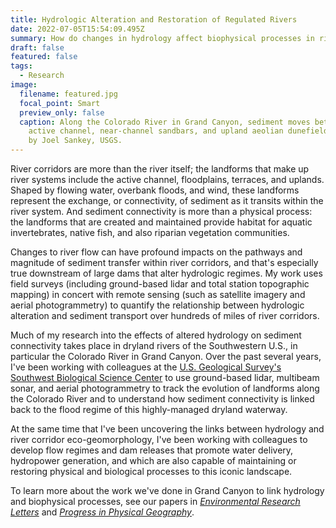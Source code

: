 ```yaml
---
title: Hydrologic Alteration and Restoration of Regulated Rivers
date: 2022-07-05T15:54:09.495Z
summary: How do changes in hydrology affect biophysical processes in river corridors?
draft: false
featured: false
tags:
  - Research
image:
  filename: featured.jpg
  focal_point: Smart
  preview_only: false
  caption: Along the Colorado River in Grand Canyon, sediment moves between the
    active channel, near-channel sandbars, and upland aeolian dunefields. Photo
    by Joel Sankey, USGS.
---
```

River corridors are more than the river itself; the landforms that make up river systems include the active channel, floodplains, terraces, and uplands. Shaped by flowing water, overbank floods, and wind, these landforms represent the exchange, or connectivity, of sediment as it transits within the river system. And sediment connectivity is more than a physical process: the landforms that are created and maintained provide habitat for aquatic invertebrates, native fish, and also riparian vegetation communities.  

Changes to river flow can have profound impacts on the pathways and magnitude of sediment transfer within river corridors, and that's especially true downstream of large dams that alter hydrologic regimes. My work uses field surveys (including ground-based lidar and total station topographic mapping) in concert with remote sensing (such as satellite imagery and aerial photogrammetry) to quantify the relationship between hydrologic alteration and sediment transport over hundreds of miles of river corridors.

Much of my research into the effects of altered hydrology on sediment connectivity takes place in dryland rivers of the Southwestern U.S., in particular the Colorado River in Grand Canyon. Over the past several years, I've been working with colleagues at the [U.S. Geological Survey's Southwest Biological Science Center](https://www.usgs.gov/centers/southwest-biological-science-center}) to use ground-based lidar, multibeam sonar, and aerial photogrammetry to track the evolution of landforms along the Colorado River and to understand how sediment connectivity is linked back to the flood regime of this highly-managed dryland waterway. 

At the same time that I've been uncovering the links between hydrology and river corridor eco-geomorphology, I've been working with colleagues to develop flow regimes and dam releases that promote water delivery, hydropower generation, and which are also capable of maintaining or restoring physical and biological processes to this iconic landscape.

To learn more about the work we've done in Grand Canyon to link hydrology and biophysical processes, see our papers in *[Environmental Research Letters](https://iopscience.iop.org/article/10.1088/1748-9326/abc9e4)* and *[Progress in Physical Geography](https://journals.sagepub.com/doi/full/10.1177/0309133318795846)*.